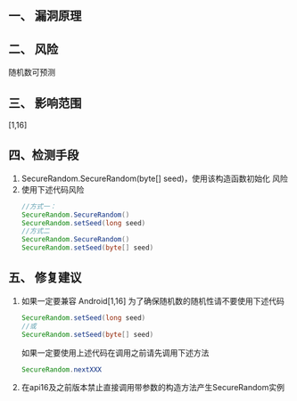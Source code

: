 ## 一、 漏洞原理

## 二、 风险
随机数可预测

## 三、 影响范围
[1,16]

## 四、检测手段
1. SecureRandom.SecureRandom(byte[] seed)，使用该构造函数初始化 风险
2. 使用下述代码风险
    ```java
    //方式一：
    SecureRandom.SecureRandom()
    SecureRandom.setSeed(long seed)
    //方式二
    SecureRandom.SecureRandom()
    SecureRandom.setSeed(byte[] seed)
    ```

## 五、 修复建议
1. 如果一定要兼容 Android[1,16] 为了确保随机数的随机性请不要使用下述代码
    ```java
    SecureRandom.setSeed(long seed)
    //或
    SecureRandom.setSeed(byte[] seed)
    ```
    如果一定要使用上述代码在调用之前请先调用下述方法
    ```java
    SecureRandom.nextXXX
    ```
2. 在api16及之前版本禁止直接调用带参数的构造方法产生SecureRandom实例